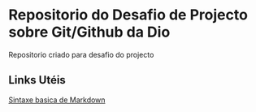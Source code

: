 # Repositorio do  Desafio de Projecto sobre  Git/Github da Dio 
Repositorio criado para desafio do projecto
## Links Utéis 
[Sintaxe basica de Markdown](https://www.markdownguide.org/)
